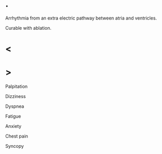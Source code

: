 # .

Arrhythmia from an extra electric pathway between atria and ventricles.

Curable with ablation.

# <

# >

Palpitation

Dizziness

Dyspnea

Fatigue

Anxiety

Chest pain

Syncopy
